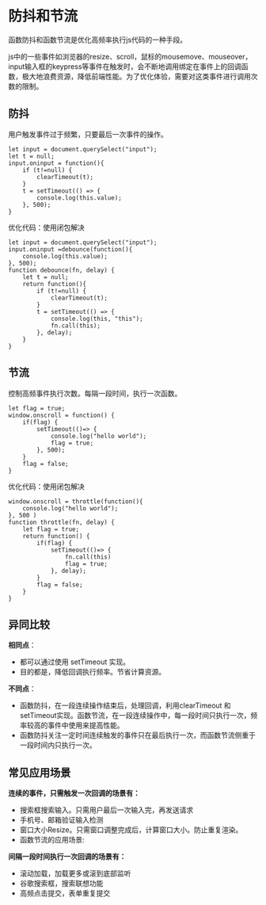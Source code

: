 # 防抖和节流

函数防抖和函数节流是优化高频率执行js代码的一种手段。

js中的一些事件如浏览器的resize、scroll，鼠标的mousemove、mouseover，input输入框的keypress等事件在触发时，会不断地调用绑定在事件上的回调函数，极大地浪费资源，降低前端性能。为了优化体验，需要对这类事件进行调用次数的限制。
## 防抖
用户触发事件过于频繁，只要最后一次事件的操作。
```
let input = document.querySelect("input");
let t = null;
input.oninput = function(){
	if (t!=null) {
		clearTimeout(t);
	}
	t = setTimeout(() => {
		console.log(this.value);
	}, 500);
}
```

优化代码：使用闭包解决
```
let input = document.querySelect("input");
input.oninput =debounce(function(){
	console.log(this.value);
}, 500);
function debounce(fn, delay) {
	let t = null;
	return function(){
		if (t!=null) {
			clearTimeout(t);
		}
		t = setTimeout(() => {
			console.log(this, "this");
			fn.call(this);
		}, delay);
	}
}
```

## 节流
控制高频事件执行次数。每隔一段时间，执行一次函数。
```
let flag = true;
window.onscroll = function() {
	if(flag) {
		setTimeout(()=> {
			console.log("hello world");
			flag = true;
		}, 500);
	}
	flag = false;
}
```
优化代码：使用闭包解决
```
window.onscroll = throttle(function(){
	console.log("hello world");
}, 500 )
function throttle(fn, delay) {
	let flag = true;
	return function() {
		if(flag) {
			setTimeout(()=> {
				fn.call(this)
				flag = true;
			}, delay);
		}
		flag = false;
	}
}
```

## 异同比较
**相同点**：
- 都可以通过使用 setTimeout 实现。
- 目的都是，降低回调执行频率。节省计算资源。

**不同点**：
- 函数防抖，在一段连续操作结束后，处理回调，利用clearTimeout 和 setTimeout实现。函数节流，在一段连续操作中，每一段时间只执行一次，频率较高的事件中使用来提高性能。
- 函数防抖关注一定时间连续触发的事件只在最后执行一次，而函数节流侧重于一段时间内只执行一次。

## 常见应用场景
**连续的事件，只需触发一次回调的场景有：**
- 搜索框搜索输入。只需用户最后一次输入完，再发送请求
- 手机号、邮箱验证输入检测
- 窗口大小Resize。只需窗口调整完成后，计算窗口大小。防止重复渲染。
- 函数节流的应用场景:

**间隔一段时间执行一次回调的场景有：**
- 滚动加载，加载更多或滚到底部监听
- 谷歌搜索框，搜索联想功能
- 高频点击提交，表单重复提交
